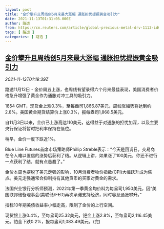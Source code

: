 ```yaml
---
layout: post
title: "金价攀升且周线创5月来最大涨幅 通胀担忧提振黄金吸引力"
date: 2021-11-13T01:31:03.000Z
author: 路透
from: https://cn.reuters.com/article/global-precious-metal-drv-1113-idCNKBS2HY01J
tags: [ 路透 ]
categories: [ 路透 ]
---
```

<!--1636767063000-->
[金价攀升且周线创5月来最大涨幅 通胀担忧提振黄金吸引力](https://cn.reuters.com/article/global-precious-metal-drv-1113-idCNKBS2HY01J)
------

<div>
<div><i>2021-11-13T01:19:39Z</i></div><p>路透11月12日 - 金价周五上涨，也周线有望录得六个月来最佳表现，美国消费者价格急升增强了黄金作为通胀对冲工具的吸引力。</p><p>1854 GMT，现货金上涨0.3%，至每盎司1,866.87美元，周线涨幅势将达到约2.8%。美国黄金期货结算价上涨0.3%，报每盎司1,868.5美元。</p><p>自11月3日以来，金价已上涨高达110美元，这得益于对通胀的担忧加深，以及主要央行保证将暂时把利率保持在低位。</p><p>稍早，金价一度下跌近1%。</p><p>Blue Line Futures首席市场策略师Phillip Streble表示：“今天是回调日。交易商在令人难以置信的涨势后获利了结。从逻辑上讲，如果涨了100美元，你还不进行一点获利了结，就有点愚蠢了。”</p><p>金价本周也摆脱了美元走强的影响，10月消费者物价指数(CPI)大幅跃升成为焦点。美元走强通常会抑制持有其他货币的买家对黄金的需求。</p><p>法国兴业银行分析师预测，2022年第一季黄金均价料为每盎司1,950美元，因“美国联邦储备理事会(美联储/FED)再次承诺支持经济，同时容忍通胀攀升。”</p><p>指标10年期美债收益率小幅走高，限制了金价的上行空间。</p><p>现货银上涨0.4%，至每盎司25.32美元，钯金上涨2.8%，至每盎司2,116.45美元。铂金下跌0.2%，报每盎司1,083.49美元。(完)</p>
</div>
